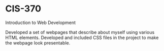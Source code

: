# CIS-370
Introduction to Web Development

Developed a set of webpages that describe about myself using various HTML elements.
Developed and included CSS files in the project to make the webpage look presentable.
